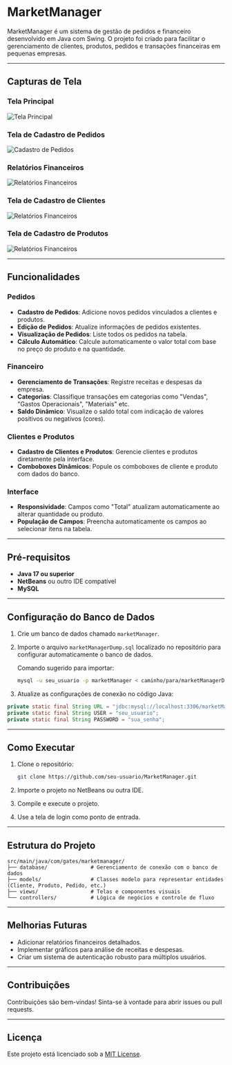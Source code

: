 # MarketManager

MarketManager é um sistema de gestão de pedidos e financeiro desenvolvido em Java com Swing. O projeto foi criado para facilitar o gerenciamento de clientes, produtos, pedidos e transações financeiras em pequenas empresas.

---


## Capturas de Tela

### Tela Principal
![Tela Principal](assets/Home.png)

### Tela de Cadastro de Pedidos
![Cadastro de Pedidos](assets/OrderPage.png)

### Relatórios Financeiros
![Relatórios Financeiros](assets/FinancialPage.png)

### Tela de Cadastro de Clientes
![Relatórios Financeiros](assets/ClientPage.png)

### Tela de Cadastro de Produtos
![Relatórios Financeiros](assets/ProductsPage.png)


---

## Funcionalidades

### Pedidos
- **Cadastro de Pedidos**: Adicione novos pedidos vinculados a clientes e produtos.
- **Edição de Pedidos**: Atualize informações de pedidos existentes.
- **Visualização de Pedidos**: Liste todos os pedidos na tabela.
- **Cálculo Automático**: Calcule automaticamente o valor total com base no preço do produto e na quantidade.

### Financeiro
- **Gerenciamento de Transações**: Registre receitas e despesas da empresa.
- **Categorias**: Classifique transações em categorias como "Vendas", "Gastos Operacionais", "Materiais" etc.
- **Saldo Dinâmico**: Visualize o saldo total com indicação de valores positivos ou negativos (cores).

### Clientes e Produtos
- **Cadastro de Clientes e Produtos**: Gerencie clientes e produtos diretamente pela interface.
- **Comboboxes Dinâmicos**: Popule os comboboxes de cliente e produto com dados do banco.

### Interface
- **Responsividade**: Campos como "Total" atualizam automaticamente ao alterar quantidade ou produto.
- **População de Campos**: Preencha automaticamente os campos ao selecionar itens na tabela.

---

## Pré-requisitos

- **Java 17 ou superior**
- **NetBeans** ou outro IDE compatível
- **MySQL**

---

## Configuração do Banco de Dados

1. Crie um banco de dados chamado `marketManager`.
2. Importe o arquivo `marketManagerDump.sql` localizado no repositório para configurar automaticamente o banco de dados.
   
   Comando sugerido para importar:
   ```bash
   mysql -u seu_usuario -p marketManager < caminho/para/marketManagerDump.sql
   ```

3. Atualize as configurações de conexão no código Java:

```java
private static final String URL = "jdbc:mysql://localhost:3306/marketManager";
private static final String USER = "seu_usuario";
private static final String PASSWORD = "sua_senha";
```

---

## Como Executar

1. Clone o repositório:
   ```bash
   git clone https://github.com/seu-usuario/MarketManager.git
   ```

2. Importe o projeto no NetBeans ou outra IDE.
3. Compile e execute o projeto.
4. Use a tela de login como ponto de entrada.

---

## Estrutura do Projeto

```plaintext
src/main/java/com/gates/marketmanager/
├── database/              # Gerenciamento de conexão com o banco de dados
├── models/                # Classes modelo para representar entidades (Cliente, Produto, Pedido, etc.)
├── views/                 # Telas e componentes visuais
└── controllers/           # Lógica de negócios e controle de fluxo
```

---

## Melhorias Futuras

- Adicionar relatórios financeiros detalhados.
- Implementar gráficos para análise de receitas e despesas.
- Criar um sistema de autenticação robusto para múltiplos usuários.

---

## Contribuições

Contribuições são bem-vindas! Sinta-se à vontade para abrir issues ou pull requests.

---

## Licença

Este projeto está licenciado sob a [MIT License](LICENSE).
